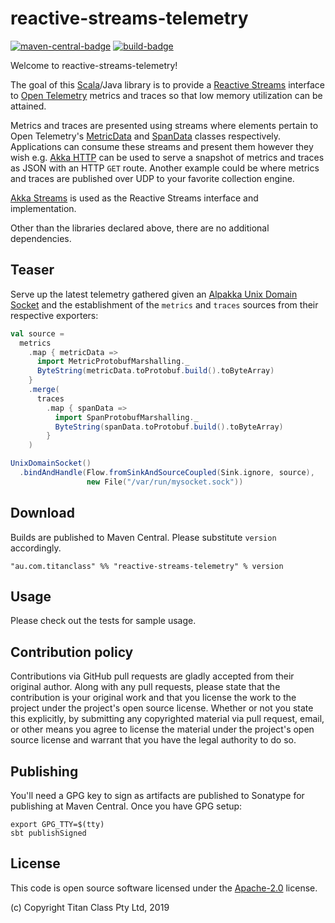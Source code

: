 # reactive-streams-telemetry #

[![maven-central-badge][]][maven-central] [![build-badge][]][build]

[maven-central]:         https://search.maven.org/#search%7Cga%7C1%7Creactive-streams-telemetry
[maven-central-badge]:   https://maven-badges.herokuapp.com/maven-central/au.com.titanclass/reactive-streams-telemetry_2.12/badge.svg
[build]:                 https://circleci.com/gh/titanclass/reactive-streams-telemetry
[build-badge]:           https://circleci.com/gh/titanclass/reactive-streams-telemetry.svg?style=shield

Welcome to reactive-streams-telemetry!

The goal of this [Scala](https://www.scala-lang.org/)/Java library is to provide a [Reactive Streams](http://www.reactive-streams.org/) interface to [Open Telemetry](https://github.com/open-telemetry/opentelemetry-java) metrics and traces so that low memory utilization can be attained.

Metrics and traces are presented using streams where elements pertain to Open Telemetry's [MetricData](https://github.com/open-telemetry/opentelemetry-java/blob/master/sdk/src/main/java/io/opentelemetry/sdk/metrics/data/MetricData.java)
and [SpanData](https://github.com/open-telemetry/opentelemetry-java/blob/master/sdk/src/main/java/io/opentelemetry/sdk/trace/data/SpanData.java) classes respectively. 
Applications can consume these streams and present them 
however they wish e.g. [Akka HTTP](https://doc.akka.io/docs/akka-http/current/) can be used to serve a snapshot of metrics and traces as JSON
with an HTTP `GET` route. Another example could be where metrics and traces are published
over UDP to your favorite collection engine.

[Akka Streams](https://doc.akka.io/docs/akka/2.6/stream/)
is used as the Reactive Streams interface and implementation.

Other than the libraries declared above, there are no additional dependencies.

## Teaser

Serve up the latest telemetry gathered given an [Alpakka Unix Domain Socket](https://doc.akka.io/docs/alpakka/current/unix-domain-socket.html) 
and the establishment of the `metrics` and `traces` sources from their respective exporters:

```scala
val source =
  metrics
    .map { metricData =>
      import MetricProtobufMarshalling._
      ByteString(metricData.toProtobuf.build().toByteArray)
    }
    .merge(
      traces
        .map { spanData =>
          import SpanProtobufMarshalling._
          ByteString(spanData.toProtobuf.build().toByteArray)
        }
    )

UnixDomainSocket()
  .bindAndHandle(Flow.fromSinkAndSourceCoupled(Sink.ignore, source),
                 new File("/var/run/mysocket.sock"))
```

## Download

Builds are published to Maven Central. Please substitute `version` accordingly.

```
"au.com.titanclass" %% "reactive-streams-telemetry" % version
```

## Usage

Please check out the tests for sample usage.

## Contribution policy ##

Contributions via GitHub pull requests are gladly accepted from their original author. Along with
any pull requests, please state that the contribution is your original work and that you license
the work to the project under the project's open source license. Whether or not you state this
explicitly, by submitting any copyrighted material via pull request, email, or other means you
agree to license the material under the project's open source license and warrant that you have the
legal authority to do so.

## Publishing ##

You'll need a GPG key to sign as artifacts are published to Sonatype for publishing at Maven Central.
Once you have GPG setup:

```
export GPG_TTY=$(tty)
sbt publishSigned
```

## License ##

This code is open source software licensed under the
[Apache-2.0](http://www.apache.org/licenses/LICENSE-2.0) license.

(c) Copyright Titan Class Pty Ltd, 2019